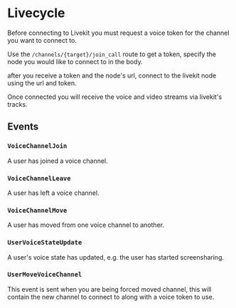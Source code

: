 # Livecycle

Before connecting to Livekit you must request a voice token for the channel you want to connect to.

Use the `/channels/{target}/join_call` route to get a token, specify the node you would like to connect to in the body.

after you receive a token and the node's url, connect to the livekit node using the url and token.

Once connected you will receive the voice and video streams via livekit's tracks.

## Events

### `VoiceChannelJoin`

A user has joined a voice channel.

### `VoiceChannelLeave`

A user has left a voice channel.

### `VoiceChannelMove`

A user has moved from one voice channel to another.

### `UserVoiceStateUpdate`

A user's voice state has updated, e.g. the user has started screensharing.

### `UserMoveVoiceChannel`

This event is sent when you are being forced moved channel, this will contain the new channel to connect to along with a voice token to use.
